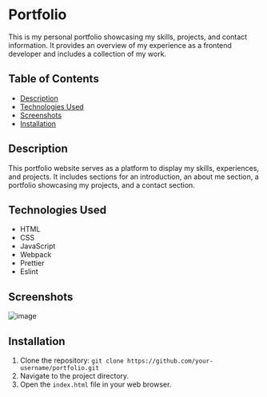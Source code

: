 # Portfolio

This is my personal portfolio showcasing my skills, projects, and contact information. It provides an overview of my experience as a frontend developer and includes a collection of my work.

## Table of Contents

- [Description](#description)
- [Technologies Used](#technologies-used)
- [Screenshots](#screenshots)
- [Installation](#installation)

## Description

This portfolio website serves as a platform to display my skills, experiences, and projects. It includes sections for an introduction, an about me section, a portfolio showcasing my projects, and a contact section.

## Technologies Used

- HTML
- CSS
- JavaScript
- Webpack
- Prettier
- Eslint

## Screenshots

![image](https://github.com/Alonso8729/my-portfolio/assets/119747342/7848fbe0-002f-448e-8e02-2a396e6fbc85)

## Installation

1. Clone the repository: `git clone https://github.com/your-username/portfolio.git`
2. Navigate to the project directory.
3. Open the `index.html` file in your web browser.
